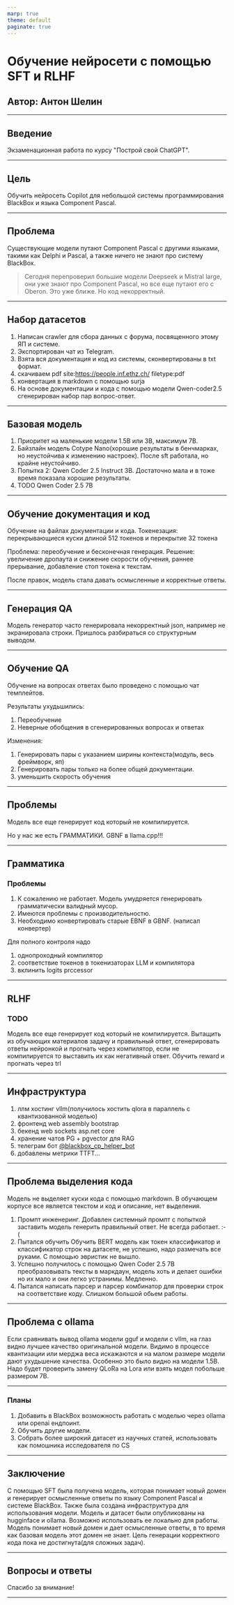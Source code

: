 ```yaml
---
marp: true
theme: default
paginate: true
---
```


# Обучение нейросети с помощью SFT и RLHF

## Автор: Антон Шелин

---

## Введение

Экзаменационная работа по курсу "Построй свой ChatGPT".

---

## Цель

Обучить нейросеть Copilot для небольшой системы программирования BlackBox и языка Component Pascal.

---

## Проблема

Существующие модели путают Component Pascal с другими языками, такими как Delphi и Pascal, а также ничего не знают про систему BlackBox.

> Сегодня перепроверил большие модели Deepseek и Mistral large, они уже знают про Component Pascal, но все еще путают его с Oberon. Это уже ближе. Но код некорректный. 

---

## Набор датасетов

1. Написан crawler для сбора данных с форума, посвященного этому ЯП и системе.
2. Экспортирован чат из Telegram.
3. Взята вся документация и код из системы, сконвертированы в txt формат.
4. скачиваем pdf site:https://people.inf.ethz.ch/ filetype:pdf
5. конвертация в markdown с помощью surja
6. На основе документации и кода с помощью модели Qwen-coder2.5 сгенерирован набор пар вопрос-ответ.

---

## Базовая модель

1. Приоритет на маленькие модели 1.5B или 3B, максимум 7B.
2. Байзлайн модель Cotype Nano(хорошие результаты в бенчмарках, но неустойчива к изменению настроек). После sft работала, но крайне неустойчиво.
3. Попытка 2: Qwen Coder 2.5 Instruct 3B. Достаточно мала и в тоже время показала хорошие результаты.
4. TODO Qwen Coder 2.5 7B

---

## Обучение документация и код

Обучение на файлах документации и кода. 
Токенезация: перекрывающиеся куски длиной 512 токенов и перекрытие 32 токена

Проблема: переобучение и бесконечная генерация.
Решение: увеличение дропаута и снижение скорости обучения, раннее прерывание, добавление стоп токена к текстам.

После правок, модель стала давать осмысленные и корректные ответы.

---

## Генерация QA
Модель генератор часто генерировала некорректный json, например не экранировала строки. 
Пришлось разбираться со структурным выводом.

---
## Обучение QA

Обучение на вопросах ответах было проведено с помощью чат темплейтов.

Результаты ухудьшились:
1. Переобучение
2. Неверные обобщения в сгенерированных вопросах и ответах

Изменения:

1. Генерировать пары с указанием ширины контекста(модуль, весь фреймворк, яп)
2. Генерировать пары только на более общей документации.
3. уменьшить скорость обучения
---

## Проблемы

Модель все еще генерирует код который не компилируется. 

Но у нас же есть ГРАММАТИКИ. GBNF в llama.cpp!!!

---

## Грамматика

### Проблемы
1. К сожалению не работает. Модель умудряется генерировать грамматически валидный мусор.
2. Имеются проблемы с производительностю.
3. Необходимо конвертировать старые EBNF в GBNF. (написал конвертер)   

Для полного контроля надо 

1. однопроходный компилятор
2. соответствие токенов в токенизаторах LLM и компилятора
3. вклинить logits prccessor

---

## RLHF

### TODO

Модель все еще генерирует код который не компилируется. 
Вытащить из обучающих материалов задачу и правильный ответ, сгенерировать ответы нейронкой и прогнать через компилятор, если не компилируется то выставить их как негативный ответ.
Обучить reward и прогнать через trl

---
## Инфраструктура

1. ллм хостинг vllm(получилось хостить qlora в параллель с квантизованной моделью)
2. фронтенд web assembly bootstrap
3. бекенд web sockets asp.net core
4. хранение чатов PG + pgvector для RAG
5. телеграм бот [@blackbox_cp_helper_bot](https://t.me/blackbox_cp_helper_bot)
6. добавлены метрики TTFT...
---

## Проблема выделения кода

Модель не выделяет куски кода с помощью markdown. В обучающем корпусе все является текстом и код и описание, нет выделения.

1. Промпт инженеринг. Добавлен системный промпт с попыткой заставить модель генерить правильный ответ. Не всегда работает. :-(
2. Пытался обучить Обучить BERT модель как токен классификатор и классификатор строк на датасете, не успешно, надо размечать все руками. С помощью эвристик не вышло.
3. Успешно получилось с помощью Qwen Coder 2.5 7B преобразовывать тексты в маркдаун, модель хоть и делает ошибки но их мало и они легко устранимы. Медленно.
4. Пытался написать парсер и парсер комбинатор для проверки строк на соответствие коду. Слишком большой обьем работы.
   
---
## Проблема с ollama

Если сравнивать вывод ollama модели gguf и модели с vllm, на глаз видно лучшее качество оригинальной модели. Видимо в процессе квантизации или мерджа веса искажаются и на малом размере модели дают ухудьшение качества.
Особенно это было видно на модели 1.5B. Надо будет проверить замену QLoRa на Lora или взять модел побольше размером 7B. 

---

### Планы

1. Добавить в BlackBox возможность работать с моделью через ollama или openai ендпоинт.
2. Обучить другие модели.
3. Собрать более широкий датасет из научных статей, использовать как помошника исследователя по CS
   
---

## Заключение

С помощью SFT была получена модель, которая понимает новый домен и генерирует осмысленные ответы по языку Component Pascal и системе BlackBox. Также была создана инфраструктура для использования модели.
Модель и датасет были опубликованы на hugginface и ollama. Возможно использовать ее локально для работы. Модель понимает новый домен и дает осмысленные ответы, в то время как базовая модель этот домен не знает.
Цель генерации корректного кода пока не достигнута(для сложных задач). 

---

## Вопросы и ответы

Спасибо за внимание!

---